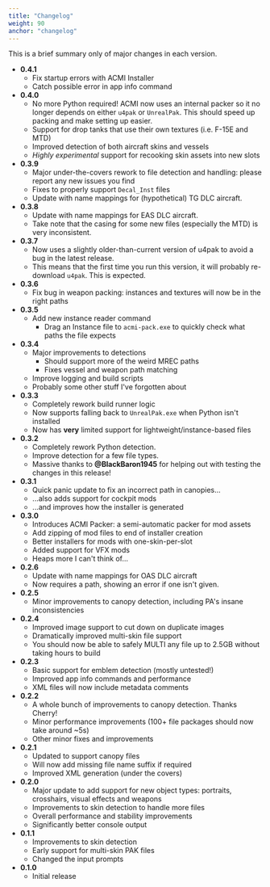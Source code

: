```yaml
---
title: "Changelog"
weight: 90
anchor: "changelog"
---
```


This is a brief summary only of major changes in each version.

- **0.4.1**
  - Fix startup errors with ACMI Installer
  - Catch possible error in app info command
- **0.4.0**
  - No more Python required! ACMI now uses an internal packer so it no longer depends on either `u4pak` or `UnrealPak`. This should speed up packing and make setting up easier.
  - Support for drop tanks that use their own textures (i.e. F-15E and MTD)
  - Improved detection of both aircraft skins and vessels
  - *Highly experimental* support for recooking skin assets into new slots
- **0.3.9**
  - Major under-the-covers rework to file detection and handling: please report any new issues you find
  - Fixes to properly support `Decal_Inst` files
  - Update with name mappings for (hypothetical) TG DLC aircraft.
- **0.3.8**
  - Update with name mappings for EAS DLC aircraft.
  - Take note that the casing for some new files (especially the MTD) is very inconsistent.
- **0.3.7**
  - Now uses a slightly older-than-current version of u4pak to avoid a bug in the latest release.
  - This means that the first time you run this version, it will probably re-download `u4pak`. This is expected.
- **0.3.6**
  - Fix bug in weapon packing: instances and textures will now be in the right paths
- **0.3.5**
  - Add new instance reader command
    - Drag an Instance file to `acmi-pack.exe` to quickly check what paths the file expects
- **0.3.4**
  - Major improvements to detections
    - Should support more of the weird MREC paths
    - Fixes vessel and weapon path matching
  - Improve logging and build scripts
  - Probably some other stuff I've forgotten about
- **0.3.3**
  - Completely rework build runner logic
  - Now supports falling back to `UnrealPak.exe` when Python isn't installed
  - Now has **very** limited support for lightweight/instance-based files
- **0.3.2**
  - Completely rework Python detection.
  - Improve detection for a few file types.
  - Massive thanks to **@BlackBaron1945** for helping out with testing the changes in this release!
- **0.3.1**
  - Quick panic update to fix an incorrect path in canopies...
  - ...also adds support for cockpit mods
  - ...and improves how the installer is generated
- **0.3.0**
  - Introduces ACMI Packer: a semi-automatic packer for mod assets
  - Add zipping of mod files to end of installer creation
  - Better installers for mods with one-skin-per-slot
  - Added support for VFX mods
  - Heaps more I can't think of...
- **0.2.6**
  - Update with name mappings for OAS DLC aircraft
  - Now requires a path, showing an error if one isn't given.
- **0.2.5**
  - Minor improvements to canopy detection, including PA's insane inconsistencies
- **0.2.4**
  - Improved image support to cut down on duplicate images
  - Dramatically improved multi-skin file support
  - You should now be able to safely MULTI any file up to 2.5GB without taking hours to build
- **0.2.3**
  - Basic support for emblem detection (mostly untested!)
  - Improved app info commands and performance
  - XML files will now include metadata comments
- **0.2.2**
  - A whole bunch of improvements to canopy detection. Thanks Cherry!
  - Minor performance improvements (100+ file packages should now take around ~5s)
  - Other minor fixes and improvements
- **0.2.1**
  - Updated to support canopy files
  - Will now add missing file name suffix if required
  - Improved XML generation (under the covers)
- **0.2.0**
  - Major update to add support for new object types: portraits, crosshairs, visual effects and weapons
  - Improvements to skin detection to handle more files
  - Overall performance and stability improvements
  - Significantly better console output
- **0.1.1**
  - Improvements to skin detection
  - Early support for multi-skin PAK files
  - Changed the input prompts
- **0.1.0**
  - Initial release